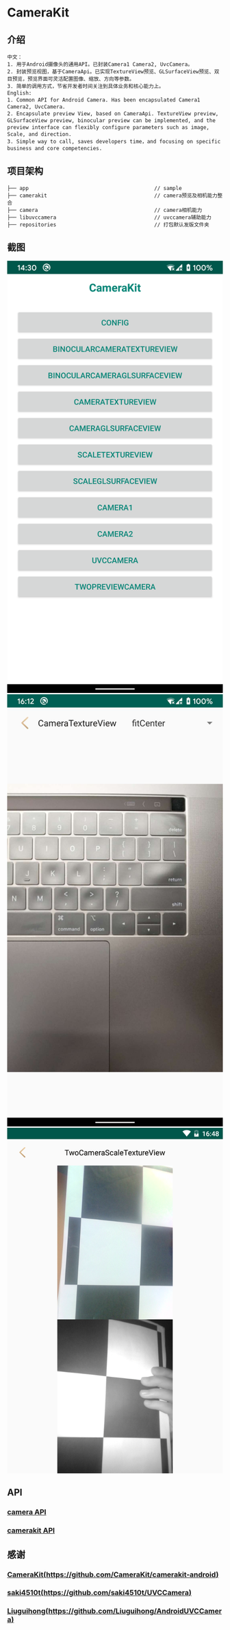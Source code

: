 # CameraKit

## 介绍
    中文：
    1. 用于Android摄像头的通用API。已封装Camera1 Camera2, UvcCamera。
    2. 封装预览视图，基于CameraApi。已实现TextureView预览、GLSurfaceView预览、双目预览，预览界面可灵活配置图像、缩放、方向等参数。
    3. 简单的调用方式，节省开发者时间关注到具体业务和核心能力上。
    English:
    1. Common API for Android Camera. Has been encapsulated Camera1 Camera2, UvcCamera. 
    2. Encapsulate preview View, based on CameraApi. TextureView preview, GLSurfaceView preview, binocular preview can be implemented, and the preview interface can flexibly configure parameters such as image, Scale, and direction.
    3. Simple way to call, saves developers time，and focusing on specific business and core competencies.

## 项目架构

    ├── app                                         // sample
    ├── camerakit                                   // camera预览及相机能力整合
    ├── camera                                      // camera相机能力
    ├── libuvccamera                                // uvccamera辅助能力
    ├── repositories                                // 打包默认发版文件夹
    
## 截图

![main_page](captures/main_page.png)
![camera_demo](captures/camera_demo.jpeg)
![camera_demo](captures/screen.png)
    
## API
    
### [camera API](./camera/README.md)
### [camerakit API](./camerakit/README.md)

## 感谢

### [CameraKit(https://github.com/CameraKit/camerakit-android)](https://github.com/CameraKit/camerakit-android)
### [saki4510t(https://github.com/saki4510t/UVCCamera)](https://github.com/saki4510t/UVCCamera)
### [Liuguihong(https://github.com/Liuguihong/AndroidUVCCamera)](https://github.com/Liuguihong/AndroidUVCCamera)

